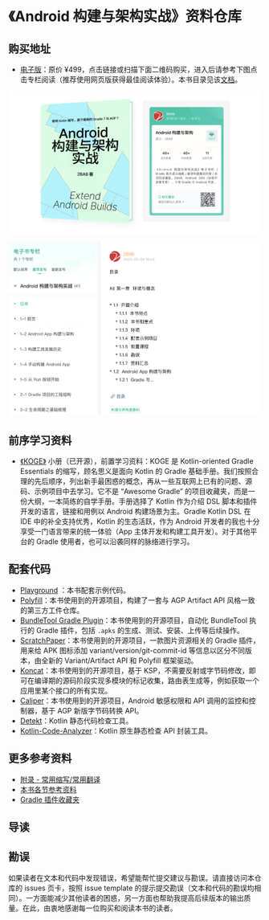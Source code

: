 # 《Android 构建与架构实战》资料仓库

## 购买地址

- [电子版](https://t.zsxq.com/0eF9jWLpY)：原价 ¥499，点击链接或扫描下面二维码购买，进入后请参考下图点击专栏阅读（推荐使用网页版获得最佳阅读体验）。本书目录见该[文档](./TOC.md)。

![封面与星球二维码](cover-and-planet-qrcode.png)

![专栏阅读体验](read-in-web-page.png)



## 前序学习资料

- [《KOGE》](https://koge.2bab.me/#/zh-cn/) 小册（已开源），前置学习资料：KOGE 是 Kotlin-oriented Gradle Essentials 的缩写，顾名思义是面向 Kotlin 的 Gradle 基础手册。我们按照合理的先后顺序，列出新手最困惑的概念，再从一些互联网上已有的问题、源码、示例项目中去学习。它不是 “Awesome Gradle” 的项目收藏夹，而是一份大纲，一本简练的自学手册。手册选择了 Kotlin 作为介绍 DSL 脚本和插件开发的语言，链接和用例以 Android 构建场景为主。Gradle Kotlin DSL 在 IDE 中的补全支持优秀，Kotlin 的生态活跃，作为 Android 开发者的我也十分享受一门语言带来的统一体验（App 主体开发和构建工具开发）。对于其他平台的 Gradle 使用者，也可以沿袭同样的脉络进行学习。


## 配套代码

- [Playground](./Playground/) ：本书配套示例代码。
- [Polyfill](https://github.com/2BAB/Polyfill)：本书使用到的开源项目，构建了一套与 AGP Artifact API 风格一致的第三方工件仓库。
- [BundleTool Gradle Plugin](https://github.com/2BAB/bundle-tool-gradle-plugin)：本书使用到的开源项目，自动化 BundleTool 执行的 Gradle 插件，包括 `.apks` 的生成、测试、安装、上传等后续操作。
- [ScratchPaper](https://github.com/2BAB/ScratchPaper)：本书使用到的开源项目，一款图片资源相关的 Gradle 插件，用来给 APK 图标添加 variant/version/git-commit-id 等信息以区分不同版本，由全新的 Variant/Artifact API 和 Polyfill 框架驱动。
- [Koncat](https://github.com/2BAB/Koncat)：本书使用到的开源项目，基于 KSP，不需要反射或字节码修改，即可在编译期的源码阶段实现多模块的标记收集，路由表生成等，例如获取一个应用里某个接口的所有实现。
- [Caliper](https://github.com/2BAB/Caliper)：本书使用到的开源项目，Android 敏感权限和 API 调用的监控和控制器，基于 AGP 新版字节码转换 API。
- [Detekt](https://github.com/detekt/detekt)：Kotlin 静态代码检查工具。
- [Kotlin-Code-Analyzer](https://github.com/bennyhuo/kotlin-code-analyzer)：Kotlin 原生静态检查 API 封装工具。


## 更多参考资料

- [附录 - 常用缩写/常用翻译](./Common-Abbreviation-Translation.md)
- [本书各节参考资料](./reference_per_section.md)
- [Gradle 插件收藏夹](https://github.com/stars/2BAB/lists/gradle-plugins)


## 导读




## 勘误

如果读者在文本和代码中发现错误，希望能帮忙提交建议与勘误。请直接访问本仓库的 issues 页卡，按照 issue template 的提示提交勘误（文本和代码的勘误均相同）。一方面能减少其他读者的困惑，另一方面也帮助我提高后续版本的输出质量。在此，由衷地感谢每一位购买和阅读本书的读者。

